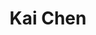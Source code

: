 ---
layout: page
title: Kai Chen
description:
img: assets/img/kai_chen.jpg
redirect: https://neoneuron.github.io
year: 2018
category: PhD Candidate
email: kchen513@sjtu.edu.cn
github_username: NeoNeuron
google_scholar: 
---